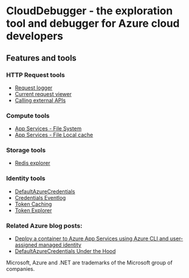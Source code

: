 # CloudDebugger - the exploration tool and debugger for Azure cloud developers






## Features and tools


### HTTP Request tools
* [Request logger](https://github.com/tndata/CloudDebugger/wiki/RequestLogger)
* [Current request viewer](https://github.com/tndata/CloudDebugger/wiki/CurrentRequestViewer)
* [Calling external APIs](https://github.com/tndata/CloudDebugger/wiki/CallingAPIs)


### Compute tools
* [App Services - File System](https://github.com/tndata/CloudDebugger/wiki/AppServices)
* [App Services - File Local cache](https://github.com/tndata/CloudDebugger/wiki/AppServices)


### Storage tools
* [Redis explorer](https://github.com/tndata/CloudDebugger/wiki/RedisExplorer)


### Identity tools
* [DefaultAzureCredentials](https://github.com/tndata/CloudDebugger/wiki/DefaultAzureCredentials)
* [Credentials Eventlog](https://github.com/tndata/CloudDebugger/wiki/CredentialsEventLog)
* [Token Caching](https://github.com/tndata/https://github.com/tndata/CloudDebugger/wiki/TokenCaching)
* [Token Explorer](https://github.com/tndata/CloudDebugger/wiki/TokenExplorer)



### Related Azure blog posts:
* <a href="https://nestenius.se/2024/08/27/deploy-a-container-to-azure-app-services-using-azure-cli-and-user-assigned-managed-identity/" target="_blank">Deploy a container to Azure App Services using Azure CLI and user-assigned managed identity</a>
* <a href="https://nestenius.se/2024/04/18/default-azure-credentials-under-the-hood/" target="_blank">DefaultAzureCredentials Under the Hood</a>



Microsoft, Azure and .NET are trademarks of the Microsoft group of companies.
